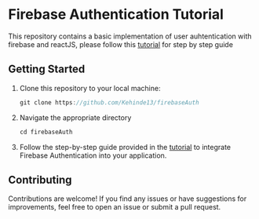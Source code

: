 # Firebase Authentication Tutorial

This repository contains a basic implementation of user auhtentication with firebase and reactJS, please follow this [tutorial]() for step by step guide

## Getting Started

1. Clone this repository to your local machine:
   ```js
   git clone https://github.com/Kehinde13/firebaseAuth
   ```
2. Navigate the appropriate directory
   ```js
   cd firebaseAuth
   ```
3. Follow the step-by-step guide provided in the [tutorial]()  to integrate Firebase Authentication into your application.


## Contributing

Contributions are welcome! If you find any issues or have suggestions for improvements, feel free to open an issue or submit a pull request.




